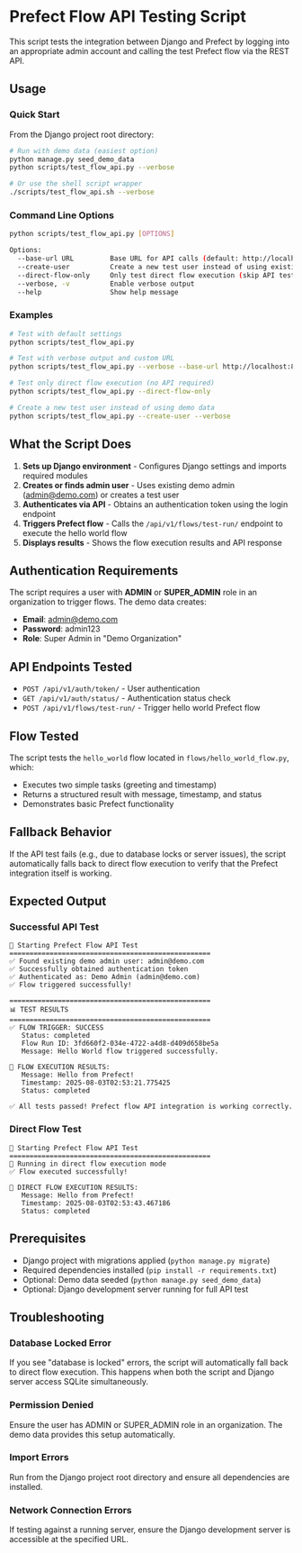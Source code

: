 # Prefect Flow API Testing Script

This script tests the integration between Django and Prefect by logging into an appropriate admin account and calling the test Prefect flow via the REST API.

## Usage

### Quick Start

From the Django project root directory:

```bash
# Run with demo data (easiest option)
python manage.py seed_demo_data
python scripts/test_flow_api.py --verbose

# Or use the shell script wrapper
./scripts/test_flow_api.sh --verbose
```

### Command Line Options

```bash
python scripts/test_flow_api.py [OPTIONS]

Options:
  --base-url URL         Base URL for API calls (default: http://localhost:8000)
  --create-user          Create a new test user instead of using existing demo data
  --direct-flow-only     Only test direct flow execution (skip API testing)
  --verbose, -v          Enable verbose output
  --help                 Show help message
```

### Examples

```bash
# Test with default settings
python scripts/test_flow_api.py

# Test with verbose output and custom URL
python scripts/test_flow_api.py --verbose --base-url http://localhost:8001

# Test only direct flow execution (no API required)
python scripts/test_flow_api.py --direct-flow-only

# Create a new test user instead of using demo data
python scripts/test_flow_api.py --create-user --verbose
```

## What the Script Does

1. **Sets up Django environment** - Configures Django settings and imports required modules
2. **Creates or finds admin user** - Uses existing demo admin (admin@demo.com) or creates a test user
3. **Authenticates via API** - Obtains an authentication token using the login endpoint
4. **Triggers Prefect flow** - Calls the `/api/v1/flows/test-run/` endpoint to execute the hello world flow
5. **Displays results** - Shows the flow execution results and API response

## Authentication Requirements

The script requires a user with **ADMIN** or **SUPER_ADMIN** role in an organization to trigger flows. The demo data creates:

- **Email**: admin@demo.com
- **Password**: admin123  
- **Role**: Super Admin in "Demo Organization"

## API Endpoints Tested

- `POST /api/v1/auth/token/` - User authentication
- `GET /api/v1/auth/status/` - Authentication status check
- `POST /api/v1/flows/test-run/` - Trigger hello world Prefect flow

## Flow Tested

The script tests the `hello_world` flow located in `flows/hello_world_flow.py`, which:

- Executes two simple tasks (greeting and timestamp)
- Returns a structured result with message, timestamp, and status
- Demonstrates basic Prefect functionality

## Fallback Behavior

If the API test fails (e.g., due to database locks or server issues), the script automatically falls back to direct flow execution to verify that the Prefect integration itself is working.

## Expected Output

### Successful API Test
```
🚀 Starting Prefect Flow API Test
==================================================
✅ Found existing demo admin user: admin@demo.com
✅ Successfully obtained authentication token
✅ Authenticated as: Demo Admin (admin@demo.com)
✅ Flow triggered successfully!

==================================================
📊 TEST RESULTS
==================================================
✅ FLOW TRIGGER: SUCCESS
   Status: completed
   Flow Run ID: 3fd660f2-034e-4722-a4d8-d409d658be5a
   Message: Hello World flow triggered successfully.

🎯 FLOW EXECUTION RESULTS:
   Message: Hello from Prefect!
   Timestamp: 2025-08-03T02:53:21.775425
   Status: completed

✅ All tests passed! Prefect flow API integration is working correctly.
```

### Direct Flow Test
```
🚀 Starting Prefect Flow API Test
==================================================
🔬 Running in direct flow execution mode
✅ Flow executed successfully!

🎯 DIRECT FLOW EXECUTION RESULTS:
   Message: Hello from Prefect!
   Timestamp: 2025-08-03T02:53:43.467186
   Status: completed
```

## Prerequisites

- Django project with migrations applied (`python manage.py migrate`)
- Required dependencies installed (`pip install -r requirements.txt`)
- Optional: Demo data seeded (`python manage.py seed_demo_data`)
- Optional: Django development server running for full API test

## Troubleshooting

### Database Locked Error
If you see "database is locked" errors, the script will automatically fall back to direct flow execution. This happens when both the script and Django server access SQLite simultaneously.

### Permission Denied
Ensure the user has ADMIN or SUPER_ADMIN role in an organization. The demo data provides this setup automatically.

### Import Errors
Run from the Django project root directory and ensure all dependencies are installed.

### Network Connection Errors
If testing against a running server, ensure the Django development server is accessible at the specified URL.